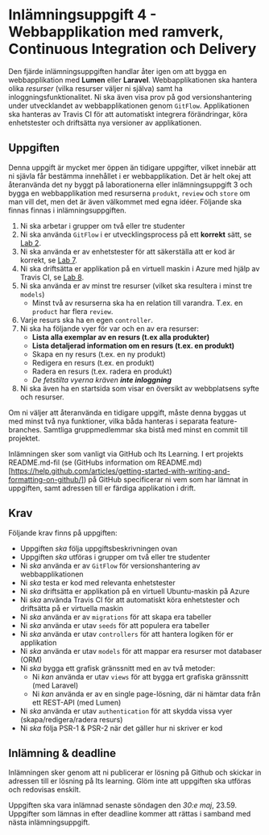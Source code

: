 # Inlämningsuppgift 4 - Webbapplikation med ramverk, Continuous Integration och Delivery

Den fjärde inlämningsuppgiften handlar åter igen om att bygga en webbapplikation med **Lumen** eller **Laravel**. Webbapplikationen ska hantera olika *resurser* (vilka resurser väljer ni själva) samt ha inloggningsfunktionalitet. Ni ska även visa prov på god versionshantering under utvecklandet av webbapplikationen genom `GitFlow`. Applikationen ska hanteras av Travis CI för att automatiskt integrera förändringar, köra enhetstester och driftsätta nya versioner av applikationen.

## Uppgiften

Denna uppgift är mycket mer öppen än tidigare uppgifter, vilket innebär att ni sjävla får bestämma innehållet i er webbapplikation. Det är helt okej att återanvända det ny byggt på laborationerna eller inlämningsuppgift 3 och bygga en webbapplikation med resurserna `produkt`, `review` och `store` om man vill det, men det är även välkommet med egna idéer. Följande ska finnas finnas i inlämningsuppgiften.

1. Ni ska arbetar i grupper om två eller tre studenter
2. Ni ska använda `GitFlow` i er utvecklingsprocess på ett **korrekt** sätt, se [Lab 2](../../Labs/2/git.md).
3. Ni ska använda er av enhetstester för att säkerställa att er kod är korrekt, se [Lab 7](../../Labs/7/tester_och_refaktorisering.md).
4. Ni ska driftsätta er applikation på en virtuell maskin i Azure med hjälp av Travis CI, se [Lab 8](../../Labs/8/ddi.md).
5. Ni ska använda er av minst tre resurser (vilket ska resultera i minst tre `models`)
    - Minst två av resurserna ska ha en relation till varandra. T.ex. en `product` har flera `review`.
6. Varje resurs ska ha en egen `controller`.
7. Ni ska ha följande vyer för var och en av era resurser:
    - **Lista alla exemplar av en resurs (t.ex alla produkter)**
    - **Lista detaljerad information om en resurs (t.ex. en produkt)**
    - Skapa en ny resurs (t.ex. en ny produkt)
    - Redigera en resurs (t.ex. en produkt)
    - Radera en resurs (t.ex. radera en produkt)
    - _De fetstilta vyerna kräven **inte inloggning**_
8. Ni ska även ha en startsida som visar en översikt av webbplatsens syfte och resurser.

Om ni väljer att återanvända en tidigare uppgift, måste denna byggas ut med minst två nya funktioner, vilka båda hanteras i separata feature-branches. Samtliga gruppmedlemmar ska bistå med minst en commit till projektet.

Inlämningen sker som vanligt via GitHub och Its Learning. I ert projekts README.md-fil (se (GitHubs information om README.md)[https://help.github.com/articles/getting-started-with-writing-and-formatting-on-github/]) på GitHub specificerar ni vem som har lämnat in uppgiften, samt adressen till er färdiga applikation i drift.

## Krav

Följande krav finns på uppgiften:

- Uppgiften *ska* följa uppgiftsbeskrivningen ovan
- Uppgiften *ska* utföras i grupper om två eller tre studenter
- Ni *ska* använda er av `GitFlow` för versionshantering av webbapplikationen
- Ni *ska* testa er kod med relevanta enhetstester
- Ni *ska* driftsätta er applikation på en virtuell Ubuntu-maskin på Azure
- Ni *ska* använda Travis CI för att automatiskt köra enhetstester och driftsätta på er virtuella maskin
- Ni *ska* använda er av `migrations` för att skapa era tabeller
- Ni *ska* använda er utav `seeds` för att populera era tabeller
- Ni *ska* använda er utav `controllers` för att hantera logiken för er applikation
- Ni *ska* använda er utav `models` för att mappar era resurser mot databaser (ORM)
- Ni *ska* bygga ett grafisk gränssnitt med en av två metoder:
  - Ni *kan* använda er utav `views` för att bygga ert grafiska gränssnitt (med Laravel)
  - Ni *kan* använda er av en single page-lösning, där ni hämtar data från ett REST-API (med Lumen)
- Ni *ska* använda er utav `authentication` för att skydda vissa vyer (skapa/redigera/radera resurs)
- Ni *ska* följa PSR-1 & PSR-2 när det gäller hur ni skriver er kod

## Inlämning & deadline
Inlämningen sker genom att ni publicerar er lösning på Github och skickar in adressen till er lösning på Its learning. Glöm inte att uppgiften ska utföras och redovisas enskilt.

Uppgiften ska vara inlämnad senaste söndagen den *30:e maj*, 23.59. Uppgifter som lämnas in efter deadline kommer att rättas i samband med nästa inlämningsuppgift.
